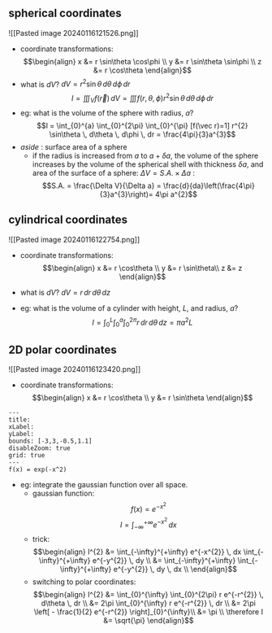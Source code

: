 ## spherical coordinates
![[Pasted image 20240116121526.png]]
- coordinate transformations: $$\begin{align}
x &= r \sin\theta \cos\phi \\
y &= r \sin\theta \sin\phi \\
z &= r \cos\theta
\end{align}$$
- what is $dV$?
	$dV = r^{2} \sin\theta \, d\theta \, d\phi \, dr$
 $$I = \iiint_{V} f(\vec r) \, dV = \iiint f(r, \theta, \phi)  r^{2} \sin\theta \, d\theta \, d\phi \, dr$$
 - eg: what is the volume of the sphere with radius, $a$?
	 $$I = \int_{0}^{a} \int_{0}^{2\pi} \int_{0}^{\pi} [f(\vec r)=1]  r^{2} \sin\theta \, d\theta \, d\phi \, dr = \frac{4\pi}{3}a^{3}$$
- *aside* : surface area of a sphere
	- if the radius is increased from $a$ to $a + \delta a$, the volume of the sphere increases by the volume of the spherical shell with thickness $\delta a$, and area of the surface of a sphere: $\Delta V = S.A. \times \Delta a$ : $$S.A. = \frac{\Delta V}{\Delta a} = \frac{d}{da}\left(\frac{4\pi}{3}a^{3}\right)= 4\pi a^{2}$$
## cylindrical coordinates
![[Pasted image 20240116122754.png]]
- coordinate transformations: $$\begin{align}
x &= r \cos\theta \\
y &= r \sin\theta\\
z &= z
\end{align}$$
- what is $dV$?
	$dV = r \, dr \, d\theta \, dz$
	
- eg: what is the volume of a cylinder with height, $L$, and radius, $a$?
	$$I = \int_{0}^{L} \int_{0}^{a} \int_{0}^{2\pi} r \, dr \, d\theta \, dz = \pi a^{2}L$$
## 2D polar coordinates
![[Pasted image 20240116123420.png]]
- coordinate transformations: $$\begin{align}
x &= r \cos\theta \\
y &= r \sin\theta
\end{align}$$
```functionplot
---
title: 
xLabel: 
yLabel: 
bounds: [-3,3,-0.5,1.1]
disableZoom: true
grid: true
---
f(x) = exp(-x^2)
```
- eg: integrate the gaussian function over all space.
	- gaussian function: $$f(x) = e^{-x^{2}}$$
	$$I = \int_{-\infty}^{+\infty} e^{-x^{2}} \, dx$$
	- trick: $$\begin{align}
	I^{2} &= \int_{-\infty}^{+\infty} e^{-x^{2}} \, dx \int_{-\infty}^{+\infty} e^{-y^{2}} \, dy \\
	&= \int_{-\infty}^{+\infty} \int_{-\infty}^{+\infty} e^{-y^{2}} \, dy \, dx \\
	\end{align}$$
	- switching to polar coordinates: $$\begin{align}
	I^{2} &= \int_{0}^{\infty} \int_{0}^{2\pi} r e^{-r^{2}} \, d\theta \, dr \\
	&= 2\pi  \int_{0}^{\infty} r e^{-r^{2}} \, dr \\
	&= 2\pi \left[ - \frac{1}{2} e^{-r^{2}} \right]_{0}^{\infty}\\
	&= \pi \\
	\therefore I &= \sqrt{\pi}
	\end{align}$$
